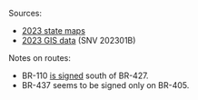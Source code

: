 Sources:
* [2023 state maps](https://www.gov.br/dnit/pt-br/rodovias/mapa-de-gerenciamento/)
* [2023 GIS data](https://geo.epl.gov.br/portal/home/item.html?id=1e51ef64981f48b08e56e9b98d92fa56) (SNV 202301B)

Notes on routes:
* BR-110 [is signed](https://www.google.com/maps/@-6.6712252,-37.411905,3a,17.4y,302.74h,103.55t/data=!3m6!1e1!3m4!1s76PFiYL9_HUJfPF638e1UQ!2e0!7i16384!8i8192?entry=ttu) south of BR-427.
* BR-437 seems to be signed only on BR-405.

